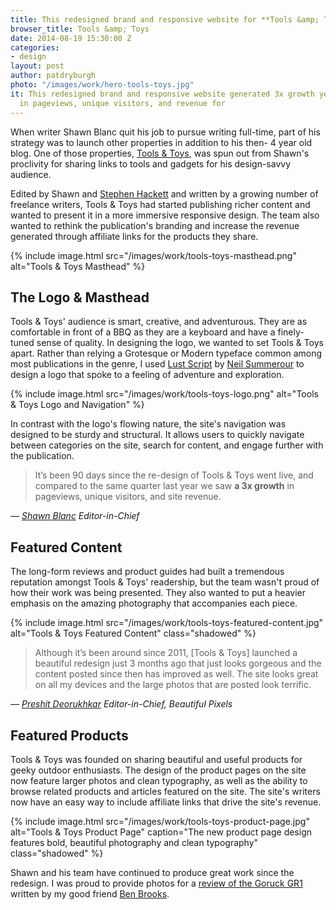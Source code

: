 ```yaml
---
title: This redesigned brand and responsive website for **Tools &amp; Toys** generated 3x year-over-year growth in pageviews, unique visitors, and revenue
browser_title: Tools &amp; Toys
date: 2014-08-19 15:30:00 Z
categories:
- design
layout: post
author: patdryburgh
photo: "/images/work/hero-tools-toys.jpg"
it: This redesigned brand and responsive website generated 3x growth year-over-year
  in pageviews, unique visitors, and revenue for
---
```


When writer Shawn Blanc quit his job to pursue writing full-time, part of his strategy was to launch other properties in addition to his then- 4 year old blog. One of those properties, [Tools &amp; Toys][1], was spun out from Shawn's proclivity for sharing links to tools and gadgets for his design-savvy audience.

Edited by Shawn and [Stephen Hackett][4] and written by a growing number of freelance writers, Tools &amp; Toys had started publishing richer content and wanted to present it in a more immersive responsive design. The team also wanted to rethink the publication's branding and increase the revenue generated through affiliate links for the products they share.

{% include image.html src="/images/work/tools-toys-masthead.png" alt="Tools &amp; Toys Masthead" %}

## The Logo &amp; Masthead

Tools &amp; Toys' audience is smart, creative, and adventurous. They are as comfortable in front of a BBQ as they are a keyboard and have a finely-tuned sense of quality. In designing the logo, we wanted to set Tools &amp; Toys apart. Rather than relying a Grotesque or Modern typeface common among most publications in the genre, I used [Lust Script][ls] by [Neil Summerour][ns] to design a logo that spoke to a feeling of adventure and exploration.

{% include image.html src="/images/work/tools-toys-logo.png" alt="Tools &amp; Toys Logo and Navigation" %}

In contrast with the logo's flowing nature, the site's navigation was designed to be sturdy and structural. It allows users to quickly navigate between categories on the site, search for content, and engage further with the publication.

<div class="pull-out">
  <blockquote>
    <p>It’s been 90 days since the re-design of Tools &amp; Toys went live, and compared to the same quarter last year we saw <strong>a 3x growth</strong> in pageviews, unique visitors, and site revenue.</p>
  </blockquote>
  <cite>
    &mdash; <a href="http://weeklybriefly.net/how-we-tripled-the-traffic-and-income-to-tools-toys/">Shawn Blanc</a>
    <span class="title small">Editor-in-Chief</span>
  </cite>
</div>

## Featured Content

The long-form reviews and product guides had built a tremendous reputation amongst Tools &amp; Toys' readership, but the team wasn't proud of how their work was being presented. They also wanted to put a heavier emphasis on the amazing photography that accompanies each piece.

{% include image.html src="/images/work/tools-toys-featured-content.jpg" alt="Tools &amp; Toys Featured Content" class="shadowed" %}


<div class="pull-out">
  <blockquote>
    <p>Although it’s been around since 2011, [Tools & Toys] launched a beautiful redesign just 3 months ago that just looks gorgeous and the content posted since then has improved as well. The site looks great on all my devices and the large photos that are posted look terrific.</p>
  </blockquote>
  <cite>
    &mdash; <a href="http://beautifulpixels.com/web/highlight-2014-websites/">Preshit Deorukhkar</a>
    <span class="title small">Editor-in-Chief, Beautiful Pixels</span>
  </cite>
</div>

## Featured Products

Tools &amp; Toys was founded on sharing beautiful and useful products for geeky outdoor enthusiasts. The design of the product pages on the site now feature larger photos and clean typography, as well as the ability to browse related products and articles featured on the site. The site's writers now have an easy way to include affiliate links that drive the site's revenue.

{% include image.html src="/images/work/tools-toys-product-page.jpg" alt="Tools &amp; Toys Product Page" caption="The new product page design features bold, beautiful photography and clean typography" class="shadowed" %}

Shawn and his team have continued to produce great work since the redesign. I was proud to provide photos for a [review of the Goruck GR1][2] written by my good friend [Ben Brooks][3].

[1]: http://toolsandtoys.net
[2]: http://toolsandtoys.net/reviews/goruck-gr1/
[3]: http://brooksreview.net
[4]: https://512pixels.net
[ls]: https://typekit.com/fonts/lust-script
[ns]: https://typekit.com/designers/neil-summerour
